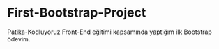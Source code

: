 # First-Bootstrap-Project
Patika-Kodluyoruz Front-End eğitimi kapsamında yaptığım ilk Bootstrap ödevim.
